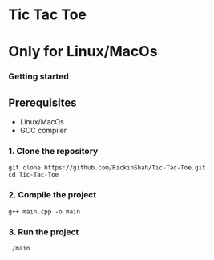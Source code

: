 # Tic Tac Toe

Only for Linux/MacOs
===============

### Getting started

## Prerequisites

- Linux/MacOs
- GCC compiler

### 1. Clone the repository
```shell
git clone https://github.com/RickinShah/Tic-Tac-Toe.git
cd Tic-Tac-Toe
```

### 2. Compile the project
```shell
g++ main.cpp -o main
```

### 3. Run the project
```shell
./main
```